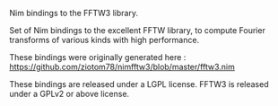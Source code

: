 Nim bindings to the FFTW3 library.

Set of Nim bindings to the excellent FFTW library, to compute Fourier transforms of various kinds with high performance.

These bindings were originally generated here : https://github.com/ziotom78/nimfftw3/blob/master/fftw3.nim

These bindings are released under a LGPL license. FFTW3 is released under a GPLv2 or above license.
